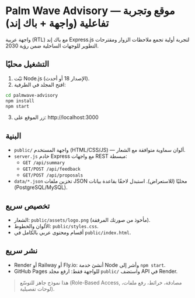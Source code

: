 
# Palm Wave Advisory — موقع وتجربة تفاعلية (واجهة + باك إند)

واجهة عربية (RTL) مع باك إند Express.js لتجربة أولية تجمع ملاحظات الزوار ومقترحات التطوير للوجهات الساحلية ضمن رؤية 2030.

## التشغيل محليًا
1) ثبّت Node.js (الإصدار 18 أو أحدث).
2) افتح المجلد في الطرفية:
```bash
cd palmwave-advisory
npm install
npm start
```
3) زر الموقع على: http://localhost:3000

## البنية
- `public/` واجهة المستخدم (HTML/CSS/JS) — ألوان سماوية متوافقة مع الشعار.
- `server.js` خادم Express مع واجهات REST مبسطة:
  - `GET /api/summary`
  - `GET/POST /api/feedback`
  - `GET/POST /api/proposals`
- `data/*.json` تخزين ملفات JSON محليًا (للاستعراض). استبدل لاحقًا بقاعدة بيانات (PostgreSQL/MySQL).

## تخصيص سريع
- الشعار: `public/assets/logo.png` (مأخوذ من صورتك المرفقة).
- الألوان والخطوط: `public/styles.css`.
- أقسام ومحتوى عربي بالكامل في `public/index.html`.

## نشر سريع
- Render أو Railway أو Fly.io: أنشئ خدمة Node وأشر إلى `npm start`.
- GitHub Pages للواجهة فقط: ارفع مجلد `public/` واستضف API في Render.

> هذا نموذج جاهز للتوسّع (Role-Based Access, مصادقة، خرائط، رفع ملفات، لوحات تفصيلية).
